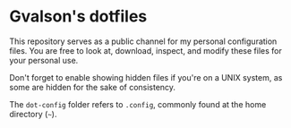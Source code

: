 # Gvalson's dotfiles

This repository serves as a public channel for my personal configuration files. You
are free to look at, download, inspect, and modify these files for your personal use.

Don't forget to enable showing hidden files if you're on a UNIX system, as some are
hidden for the sake of consistency.

The `dot-config` folder refers to `.config`, commonly found at the home directory
(`~`).
